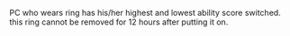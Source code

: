 PC who wears ring has his/her highest and lowest ability score switched.
this ring cannot be removed for 12 hours after putting it on.
